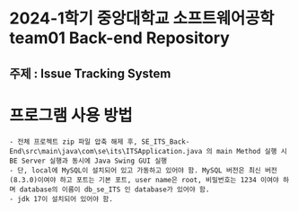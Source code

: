 # 2024-1학기 중앙대학교 소프트웨어공학 team01 Back-end Repository
## 주제 : Issue Tracking System


# 프로그램 사용 방법
    - 전체 프로젝트 zip 파일 압축 해제 후, SE_ITS_Back-End\src\main\java\com\se\its\ITSApplication.java 의 main Method 실행 시 BE Server 실행과 동시에 Java Swing GUI 실행
    - 단, local에 MySQL이 설치되어 있고 가동하고 있어야 함. MySQL 버전은 최신 버전(8.3.0)이여야 하고 포트는 기본 포트, user name은 root, 비밀번호는 1234 이여야 하며 database의 이름이 db_se_ITS 인 database가 있어야 함.
    - jdk 17이 설치되어 있어야 함.
